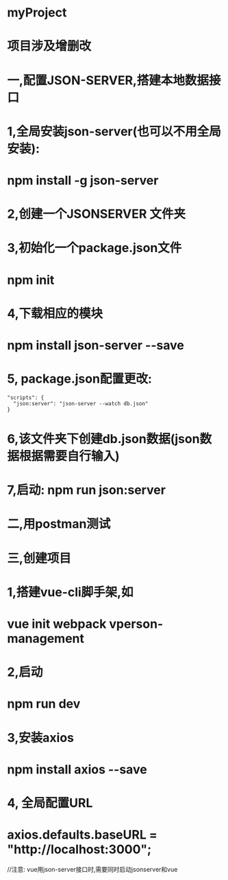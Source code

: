 # myProject
# 项目涉及增删改
# 一,配置JSON-SERVER,搭建本地数据接口
# 1,全局安装json-server(也可以不用全局安装):
#    npm install -g json-server
# 2,创建一个JSONSERVER 文件夹
# 3,初始化一个package.json文件
#    npm init
# 4,下载相应的模块
#    npm install json-server --save
# 5, package.json配置更改:
    "scripts": {
      "json:server": "json-server --watch db.json"
    }
# 6,该文件夹下创建db.json数据(json数据根据需要自行输入)
# 7,启动: npm run json:server

# 二,用postman测试

# 三,创建项目
# 1,搭建vue-cli脚手架,如
#    vue init webpack vperson-management
# 2,启动
#    npm run dev
# 3,安装axios
#    npm install axios --save
# 4, 全局配置URL
#    axios.defaults.baseURL = "http://localhost:3000";



//注意: vue用json-server接口时,需要同时启动jsonserver和vue

